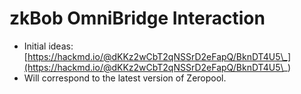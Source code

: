 # zkBob OmniBridge Interaction

* Initial ideas: [https://hackmd.io/@dKKz2wCbT2qNSSrD2eFapQ/BknDT4U5\_](https://hackmd.io/@dKKz2wCbT2qNSSrD2eFapQ/BknDT4U5\_)
* Will correspond to the latest version of Zeropool.
